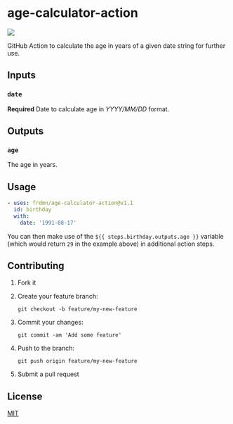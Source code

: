 # age-calculator-action

[![](https://github.com/frdmn/age-calculator-action/workflows/Test%20action/badge.svg)](https://github.com/frdmn/age-calculator-action/actions?query=workflow%3A%22Test+action%22)

GitHub Action to calculate the age in years of a given date string for further use.

## Inputs

### `date`

**Required** Date to calculate age in _YYYY/MM/DD_ format.

## Outputs

### `age`

The age in years.

## Usage

```yaml
- uses: frdmn/age-calculator-action@v1.1
  id: birthday
  with:
    date: '1991-08-17'
```

You can then make use of the `${{ steps.birthday.outputs.age }}` variable (which would return `29` in the example above) in additional action steps.

## Contributing

1. Fork it
2. Create your feature branch:

    ```shell
    git checkout -b feature/my-new-feature
    ```

3. Commit your changes:

    ```shell
    git commit -am 'Add some feature'
    ```

4. Push to the branch:

    ```shell
    git push origin feature/my-new-feature
    ```

5. Submit a pull request

## License

[MIT](LICENSE)
